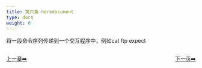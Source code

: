 ```yaml
---
title: 第六章 heredocument
type: docs
weight: 6
---   
```


将一段命令序列传递到一个交互程序中，例如cat ftp expect

<div style="display: flex;justify-content: space-between;align-items: center;">
<p><a href="https://books.linuxwt.com/linuxwtabs/ChapterFive">上一章➡️</a></p>
<p><a href="https://books.linuxwt.com/linuxwtabs/ChapterSix/Heredoc1">下一页➡️</a></p>
</div>
